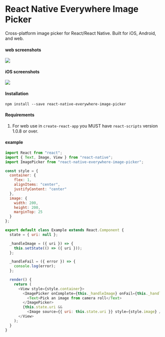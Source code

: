 # React Native Everywhere Image Picker
Cross-platform image picker for React/React Native. Built for iOS, Android, and web.

#### web screenshots

![](https://github.com/mini-eggs/react-native-everywhere-image-picker/raw/master/artwork/web-example.png)

#### iOS screenshots

![](https://github.com/mini-eggs/react-native-everywhere-image-picker/raw/master/artwork/ios-example.png)

#### Installation
`npm install --save react-native-everywhere-image-picker`

#### Requirements
1. For web use in `create-react-app` you MUST have `react-scripts` version 1.0.8 or over.

#### example
```javascript
import React from "react";
import { Text, Image, View } from "react-native";
import ImagePicker from "react-native-everywhere-image-picker";

const style = {
  container: {
    flex: 1,
    alignItems: "center",
    justifyContent: "center"
  },
  image: {
    width: 200,
    height: 200,
    marginTop: 25
  }
};

export default class Example extends React.Component {
  state = { uri: null };

  _handleImage = ({ uri }) => {
    this.setState(() => ({ uri }));
  };

  _handleFail = ({ error }) => {
    console.log(error);
  };

  render() {
    return (
      <View style={style.container}>
        <ImagePicker onComplete={this._handleImage} onFail={this._handleFail}>
          <Text>Pick an image from camera roll</Text>
        </ImagePicker>
        {this.state.uri &&
          <Image source={{ uri: this.state.uri }} style={style.image} />}
      </View>
    );
  }
}
```
